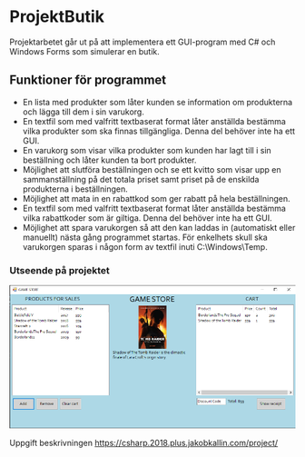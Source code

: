# ProjektButik
Projektarbetet går ut på att implementera ett GUI-program med C# och Windows Forms som simulerar en butik. 
## Funktioner för programmet

- En lista med produkter som låter kunden se information om produkterna och lägga till dem i sin varukorg.
- En textfil som med valfritt textbaserat format låter anställda bestämma vilka produkter som ska finnas tillgängliga. Denna del behöver inte ha ett GUI.
- En varukorg som visar vilka produkter som kunden har lagt till i sin beställning och låter kunden ta bort produkter.
- Möjlighet att slutföra beställningen och se ett kvitto som visar upp en sammanställning på det totala priset samt priset på de enskilda produkterna i beställningen.
- Möjlighet att mata in en rabattkod som ger rabatt på hela beställningen.
- En textfil som med valfritt textbaserat format låter anställda bestämma vilka rabattkoder som är giltiga. Denna del behöver inte ha ett GUI.
- Möjlighet att spara varukorgen så att den kan laddas in (automatiskt eller manuellt) nästa gång programmet startas. För enkelhets skull ska varukorgen sparas i någon form av textfil inuti C:\Windows\Temp.

### Utseende på projektet
<p align="center">
  <a href="https://github.com/Gatai/ProjektButik">
    <img src="ProjektButik/Image/PhotoOnLayout.PNG" width="750px">
  </a>
</p>

Uppgift beskrivningen https://csharp.2018.plus.jakobkallin.com/project/ 
